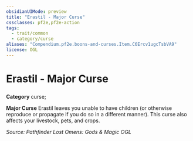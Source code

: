 ```yaml
---
obsidianUIMode: preview
title: "Erastil - Major Curse"
cssclasses: pf2e,pf2e-action
tags:
  - trait/common
  - category/curse
aliases: "Compendium.pf2e.boons-and-curses.Item.C6Ercv1ugcTsbVA9"
license: OGL
---
```

# Erastil - Major Curse

### 

**Category** curse; 




**Major Curse** Erastil leaves you unable to have children (or otherwise reproduce or propagate if you do so in a different manner). This curse also affects your livestock, pets, and crops.

*Source: Pathfinder Lost Omens: Gods & Magic*
*OGL*